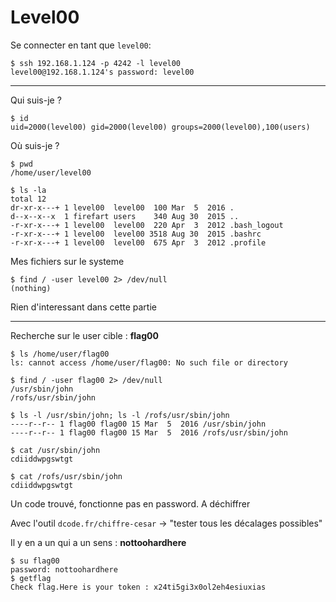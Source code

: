 # Level00


Se connecter en tant que `level00`:

    $ ssh 192.168.1.124 -p 4242 -l level00
    level00@192.168.1.124's password: level00

---

Qui suis-je ?

	$ id
	uid=2000(level00) gid=2000(level00) groups=2000(level00),100(users)

Où suis-je ?

	$ pwd
	/home/user/level00

	$ ls -la
	total 12
	dr-xr-x---+ 1 level00  level00  100 Mar  5  2016 .
	d--x--x--x  1 firefart users    340 Aug 30  2015 ..
	-r-xr-x---+ 1 level00  level00  220 Apr  3  2012 .bash_logout
	-r-xr-x---+ 1 level00  level00 3518 Aug 30  2015 .bashrc
	-r-xr-x---+ 1 level00  level00  675 Apr  3  2012 .profile

Mes fichiers sur le systeme

	$ find / -user level00 2> /dev/null
	(nothing)

Rien d'interessant dans cette partie

***********************************************************

Recherche sur le user cible : **flag00**

	$ ls /home/user/flag00
	ls: cannot access /home/user/flag00: No such file or directory

	$ find / -user flag00 2> /dev/null
	/usr/sbin/john
	/rofs/usr/sbin/john

	$ ls -l /usr/sbin/john; ls -l /rofs/usr/sbin/john
	----r--r-- 1 flag00 flag00 15 Mar  5  2016 /usr/sbin/john
	----r--r-- 1 flag00 flag00 15 Mar  5  2016 /rofs/usr/sbin/john

	$ cat /usr/sbin/john
	cdiiddwpgswtgt

	$ cat /rofs/usr/sbin/john
	cdiiddwpgswtgt

Un code trouvé, fonctionne pas en password. A déchiffrer

Avec l'outil `dcode.fr/chiffre-cesar` -> "tester tous les décalages possibles"

Il y en a un qui a un sens : **nottoohardhere**

	$ su flag00
	password: nottoohardhere
	$ getflag
	Check flag.Here is your token : x24ti5gi3x0ol2eh4esiuxias

